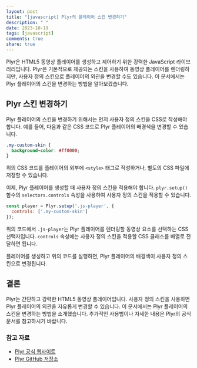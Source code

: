 ```yaml
---
layout: post
title: "[javascript] Plyr의 플레이어 스킨 변경하기"
description: " "
date: 2023-10-19
tags: [javascript]
comments: true
share: true
---
```


Plyr은 HTML5 동영상 플레이어를 생성하고 제어하기 위한 강력한 JavaScript 라이브러리입니다. Plyr은 기본적으로 제공되는 스킨을 사용하여 동영상 플레이어를 렌더링하지만, 사용자 정의 스킨으로 플레이어의 외관을 변경할 수도 있습니다. 이 문서에서는 Plyr 플레이어의 스킨을 변경하는 방법을 알아보겠습니다.

## Plyr 스킨 변경하기

Plyr 플레이어의 스킨을 변경하기 위해서는 먼저 사용자 정의 스킨을 CSS로 작성해야 합니다. 예를 들어, 다음과 같은 CSS 코드로 Plyr 플레이어의 배경색을 변경할 수 있습니다.

```css
.my-custom-skin {
  background-color: #ff0000;
}
```

위의 CSS 코드를 플레이어의 외부에 `<style>` 태그로 작성하거나, 별도의 CSS 파일에 저장할 수 있습니다.

이제, Plyr 플레이어를 생성할 때 사용자 정의 스킨을 적용해야 합니다. `plyr.setup()` 함수의 `selectors.controls` 속성을 사용하여 사용자 정의 스킨을 적용할 수 있습니다. 

```javascript
const player = Plyr.setup('.js-player', {
  controls: ['.my-custom-skin']
});
```

위의 코드에서 `.js-player`는 Plyr 플레이어를 렌더링할 동영상 요소를 선택하는 CSS 선택자입니다. `controls` 속성에는 사용자 정의 스킨을 적용할 CSS 클래스를 배열로 전달하면 됩니다.

플레이어를 생성하고 위의 코드를 실행하면, Plyr 플레이어의 배경색이 사용자 정의 스킨으로 변경됩니다.

## 결론

Plyr는 간단하고 강력한 HTML5 동영상 플레이어입니다. 사용자 정의 스킨을 사용하면 Plyr 플레이어의 외관을 자유롭게 변경할 수 있습니다. 이 문서에서는 Plyr 플레이어의 스킨을 변경하는 방법을 소개했습니다. 추가적인 사용법이나 자세한 내용은 Plyr의 공식 문서를 참고하시기 바랍니다.

### 참고 자료

- [Plyr 공식 웹사이트](https://plyr.io/)
- [Plyr GitHub 저장소](https://github.com/sampotts/plyr)